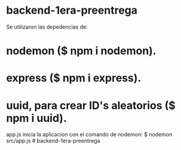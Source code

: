 # backend-1era-preentrega

Se utilizaron las depedencias de:

# nodemon ($ npm i nodemon).

# express ($ npm i express).

# uuid, para crear ID's aleatorios ($ npm i uuid).


app.js  inicia  la aplicacion con el comando de nodemon:
$ nodemon src/app.js # backend-1era-preentrega
